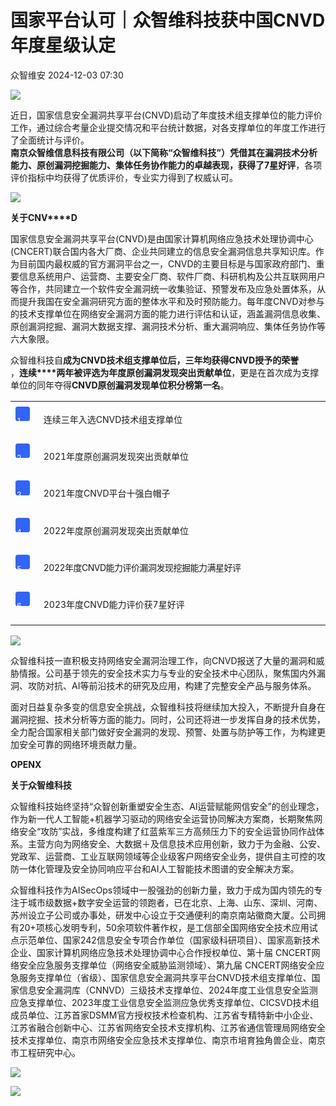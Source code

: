 #  国家平台认可｜众智维科技获中国CNVD年度星级认定   
 众智维安   2024-12-03 07:30  
  
![](https://mmbiz.qpic.cn/mmbiz_gif/ENmblAibon4AlGwKewhIHPLrQZH6uZejKu0a8jIXHXWJmPaaiaKWQ2u4fq1A2rOcK6lR5ZQIicIO6lYZMd3bbR99A/640?wx_fmt=gif "")  
  
近日，国家信息安全漏洞共享平台(CNVD)启动了年度技术组支撑单位的能力评价工作，通过综合考量企业提交情况和平台统计数据，对各支撑单位的年度工作进行了全面统计与评价。  
**南京众智维信息科技有限公司（以下简称“众智维科技”）凭借其在漏洞技术分析能力、原创漏洞挖掘能力、集体任务协作能力的卓越表现，获得了7星好评**，各项评价指标中均获得了优质评价，专业实力得到了权威认可。  
  
![](https://mmbiz.qpic.cn/mmbiz_png/ENmblAibon4ClxG2PC9MWLyuUpefjJPibQAesAZia2LkYiaibmbeibqia8vGAUr8pw87AtiaLzVLDc9jFOXKEzibic8rTMicw/640?wx_fmt=png&from=appmsg "")  
  
  
  
**关于CNV****D**  
  
国家信息安全漏洞共享平台(CNVD)是由国家计算机网络应急技术处理协调中心(CNCERT)联合国内各大厂商、企业共同建立的信息安全漏洞信息共享知识库。作为目前国内最权威的官方漏洞平台之一，CNVD的主要目标是与国家政府部门、重要信息系统用户、运营商、主要安全厂商、软件厂商、科研机构及公共互联网用户等合作，共同建立一个软件安全漏洞统一收集验证、预警发布及应急处置体系，从而提升我国在安全漏洞研究方面的整体水平和及时预防能力。每年度CNVD对参与的技术支撑单位在网络安全漏洞方面的能力进行评估和认证，涵盖漏洞信息收集、原创漏洞挖掘、漏洞大数据支撑、漏洞技术分析、重大漏洞响应、集体任务协作等六大象限。  
  
  
众智维科技自**成为CNVD技术组支撑单位后，三年均获得CNVD授予的荣誉**  
，**连续****两年被评选为年度原创漏洞发现突出贡献单位**，更是在首次成为支撑单位的同年夺得**CNVD原创漏洞发现单位积分榜第一名**。  
  
<table><tbody><tr><td colspan="1" rowspan="1" style="border-color: rgb(62, 62, 62);border-style: none;padding-left: 8px;vertical-align: top;" width="5.0000%"><section style="margin: 6px 0%;font-size: 8px;"><section style="display: inline-block;border-width: 2px;border-style: dotted;border-color: rgba(248, 248, 248, 0);width: 1.6em;height: 1.6em;border-radius: 0.3em;background-color: rgb(48, 100, 253);font-size: 12px;line-height: 1.5em;color: rgb(255, 255, 255);"><p>1</p></section></section></td><td colspan="1" rowspan="1" style="border-color: rgb(62, 62, 62);border-style: none;padding-right: 8px;padding-left: 8px;vertical-align: top;" width="90.0000%"><section style="margin: 5px 0%;"><section style="text-align: justify;padding-right: 5px;padding-left: 5px;line-height: 1.8;font-size: 14px;"><p style="">连续三年入选CNVD技术组支撑单位</p></section></section></td></tr><tr><td colspan="1" rowspan="1" style="border-color: rgb(62, 62, 62);border-style: none;padding-left: 8px;vertical-align: top;" width="5.0000%"><section style="margin: 6px 0%;font-size: 8px;"><section style="display: inline-block;border-width: 2px;border-style: dotted;border-color: rgba(248, 248, 248, 0);width: 1.6em;height: 1.6em;border-radius: 0.3em;background-color: rgb(48, 100, 253);font-size: 12px;line-height: 1.5em;color: rgb(255, 255, 255);"><p>2</p></section></section></td><td colspan="1" rowspan="1" style="border-color: rgb(62, 62, 62);border-style: none;padding-right: 8px;padding-left: 8px;vertical-align: top;" width="90.0000%"><section style="margin: 5px 0%;"><section style="text-align: justify;font-size: 14px;line-height: 1.8;padding-right: 5px;padding-left: 5px;"><p style="">2021年度原创漏洞发现突出贡献单位</p></section></section></td></tr><tr><td colspan="1" rowspan="1" style="border-color: rgb(62, 62, 62);border-style: none;padding-left: 8px;vertical-align: top;" width="5.0000%"><section style="margin: 6px 0%;font-size: 8px;"><section style="display: inline-block;border-width: 2px;border-style: dotted;border-color: rgba(248, 248, 248, 0);width: 1.6em;height: 1.6em;border-radius: 0.3em;background-color: rgb(48, 100, 253);font-size: 12px;line-height: 1.5em;color: rgb(255, 255, 255);"><p>3</p></section></section></td><td colspan="1" rowspan="1" style="border-color: rgb(62, 62, 62);border-style: none;padding-right: 8px;padding-left: 8px;vertical-align: top;" width="90.0000%"><section style="margin: 5px 0%;"><section style="text-align: justify;padding-right: 5px;padding-left: 5px;line-height: 1.8;font-size: 14px;"><p style="">2021年度CNVD平台十强白帽子</p></section></section></td></tr><tr><td colspan="1" rowspan="1" style="border-color: rgb(62, 62, 62);border-style: none;padding-left: 8px;vertical-align: top;" width="5.0000%"><section style="margin: 6px 0%;font-size: 8px;"><section style="display: inline-block;border-width: 2px;border-style: dotted;border-color: rgba(248, 248, 248, 0);width: 1.6em;height: 1.6em;border-radius: 0.3em;background-color: rgb(48, 100, 253);font-size: 12px;line-height: 1.5em;color: rgb(255, 255, 255);"><p>4</p></section></section></td><td colspan="1" rowspan="1" style="border-color: rgb(62, 62, 62);border-style: none;padding-right: 8px;padding-left: 8px;vertical-align: top;" width="90.0000%"><section style="margin: 5px 0%;"><section style="text-align: justify;padding-right: 5px;padding-left: 5px;line-height: 1.8;font-size: 14px;"><p style="">2022年度原创漏洞发现突出贡献单位</p></section></section></td></tr><tr><td colspan="1" rowspan="1" style="border-color: rgb(62, 62, 62);border-style: none;padding-left: 8px;vertical-align: top;" width="5.0000%"><section style="margin: 6px 0%;font-size: 8px;"><section style="display: inline-block;border-width: 2px;border-style: dotted;border-color: rgba(248, 248, 248, 0);width: 1.6em;height: 1.6em;border-radius: 0.3em;background-color: rgb(48, 100, 253);font-size: 12px;line-height: 1.5em;color: rgb(255, 255, 255);"><p>5</p></section></section></td><td colspan="1" rowspan="1" style="border-color: rgb(62, 62, 62);border-style: none;padding-right: 8px;padding-left: 8px;vertical-align: top;" width="90.0000%"><section style="margin: 5px 0%;"><section style="text-align: justify;font-size: 14px;letter-spacing: -0.5px;line-height: 1.8;padding-right: 5px;padding-left: 5px;"><p style="">2022年度CNVD能力评价漏洞发现挖掘能力满星好评</p></section></section></td></tr><tr><td colspan="1" rowspan="1" style="border-color: rgb(62, 62, 62);border-style: none;padding-left: 8px;vertical-align: top;" width="5.0000%"><section style="margin: 6px 0%;font-size: 8px;"><section style="display: inline-block;border-width: 2px;border-style: dotted;border-color: rgba(248, 248, 248, 0);width: 1.6em;height: 1.6em;border-radius: 0.3em;background-color: rgb(48, 100, 253);font-size: 12px;line-height: 1.5em;color: rgb(255, 255, 255);"><p>6</p></section></section></td><td colspan="1" rowspan="1" style="border-color: rgb(62, 62, 62);border-style: none;padding-right: 8px;padding-left: 8px;vertical-align: top;" width="90.0000%"><section style="margin: 5px 0%;"><section style="font-size: 14px;text-align: justify;line-height: 1.8;padding-right: 5px;padding-left: 5px;"><p style="margin-bottom: 16px;">2023年度CNVD能力评价获7星好评</p></section></section></td></tr></tbody></table>  
  
![](https://mmbiz.qpic.cn/mmbiz_png/ENmblAibon4AlGwKewhIHPLrQZH6uZejKiblUibWNMhBjhCAfpdF4nvsZpzko5CicBMInHOfnycXu1LMFWVCdvTpKQ/640?wx_fmt=png "")  
  
  
众智维科技一直积极支持网络安全漏洞治理工作，向CNVD报送了大量的漏洞和威胁情报。公司基于领先的安全技术实力与专业的安全技术中心团队，聚焦国内外漏洞、攻防对抗、AI等前沿技术的研究及应用，构建了完整安全产品与服务体系。  
  
面对日益复杂多变的信息安全挑战，众智维科技将继续加大投入，不断提升自身在漏洞挖掘、技术分析等方面的能力。同时，公司还将进一步发挥自身的技术优势，全力配合国家相关部门做好安全漏洞的发现、预警、处置与防护等工作，为构建更加安全可靠的网络环境贡献力量。  
  
  
  
  
**OPENX**  
  
**关于众智维科技**  
  
  
  
众智维科技始终坚持“众智创新重塑安全生态、AI运营赋能网信安全”的创业理念，作为新一代人工智能+机器学习驱动的网络安全运营协同解决方案商，长期聚焦网络安全“攻防”实战，多维度构建了红蓝紫军三方高频压力下的安全运营协同作战体系。主营方向为网络安全、大数据＋及信息技术应用创新，致力于为金融、公安、党政军、运营商、工业互联网领域等企业级客户网络安全业务，提供自主可控的攻防一体化管理及安全协同响应平台和AI人工智能技术图谱的安全解决方案。  
  
众智维科技作为AISecOps领域中一股强劲的创新力量，致力于成为国内领先的专注于城市级数据+数字安全运营的领跑者，已在北京、上海、山东、深圳、河南、苏州设立子公司或办事处，研发中心设立于交通便利的南京南站徽商大厦。公司拥有20+项核心发明专利，50余项软件著作权，是工信部全国网络安全技术应用试点示范单位、国家242信息安全专项合作单位（国家级科研项目）、国家高新技术企业、国家计算机网络应急技术处理协调中心合作授权单位、第十届 CNCERT网络安全应急服务支撑单位（网络安全威胁监测领域）、第九届 CNCERT网络安全应急服务支撑单位（省级）、国家信息安全漏洞共享平台CNVD技术组支撑单位、国家信息安全漏洞库（CNNVD）三级技术支撑单位、2024年度工业信息安全监测应急支撑单位、2023年度工业信息安全监测应急优秀支撑单位、CICSVD技术组成员单位、江苏首家DSMM官方授权技术检查机构、江苏省专精特新中小企业、江苏省融合创新中心、江苏省网络安全技术支撑机构、江苏省通信管理局网络安全技术支撑单位、南京市网络安全应急技术支撑单位、南京市培育独角兽企业、南京市工程研究中心。  
  
![](https://mmbiz.qpic.cn/mmbiz_png/ENmblAibon4AlGwKewhIHPLrQZH6uZejK7rbWdWVX8Hs8VVD3T5e8rMhICY7poE5fgODhsJEG37uxiaPj1xoicp4g/640?wx_fmt=png "")  
  
![](https://mmbiz.qpic.cn/mmbiz_png/ENmblAibon4AlGwKewhIHPLrQZH6uZejKaXKZNFORiaADjChmQico1kRaGiaSRW82W5HfqsibYHNCpzrYUaAV9arNqg/640?wx_fmt=png "")  
  
  
